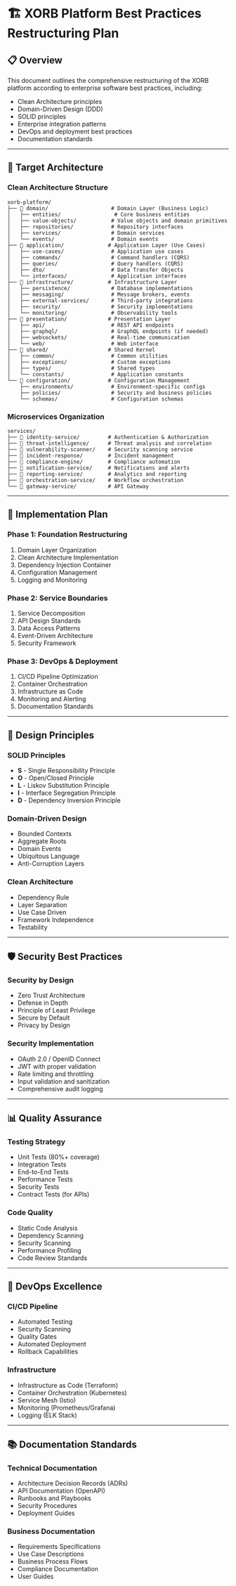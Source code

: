 # 🏗️ XORB Platform Best Practices Restructuring Plan

## 📋 **Overview**

This document outlines the comprehensive restructuring of the XORB platform according to enterprise software best practices, including:
- Clean Architecture principles
- Domain-Driven Design (DDD)
- SOLID principles
- Enterprise integration patterns
- DevOps and deployment best practices
- Documentation standards

---

## 🎯 **Target Architecture**

### **Clean Architecture Structure**
```
xorb-platform/
├── 📁 domain/                    # Domain Layer (Business Logic)
│   ├── entities/                 # Core business entities
│   ├── value-objects/           # Value objects and domain primitives
│   ├── repositories/            # Repository interfaces
│   ├── services/                # Domain services
│   └── events/                  # Domain events
├── 📁 application/              # Application Layer (Use Cases)
│   ├── use-cases/               # Application use cases
│   ├── commands/                # Command handlers (CQRS)
│   ├── queries/                 # Query handlers (CQRS)
│   ├── dto/                     # Data Transfer Objects
│   └── interfaces/              # Application interfaces
├── 📁 infrastructure/           # Infrastructure Layer
│   ├── persistence/             # Database implementations
│   ├── messaging/               # Message brokers, events
│   ├── external-services/       # Third-party integrations
│   ├── security/                # Security implementations
│   └── monitoring/              # Observability tools
├── 📁 presentation/             # Presentation Layer
│   ├── api/                     # REST API endpoints
│   ├── graphql/                 # GraphQL endpoints (if needed)
│   ├── websockets/              # Real-time communication
│   └── web/                     # Web interface
├── 📁 shared/                   # Shared Kernel
│   ├── common/                  # Common utilities
│   ├── exceptions/              # Custom exceptions
│   ├── types/                   # Shared types
│   └── constants/               # Application constants
└── 📁 configuration/            # Configuration Management
    ├── environments/            # Environment-specific configs
    ├── policies/                # Security and business policies
    └── schemas/                 # Configuration schemas
```

### **Microservices Organization**
```
services/
├── 📁 identity-service/         # Authentication & Authorization
├── 📁 threat-intelligence/      # Threat analysis and correlation
├── 📁 vulnerability-scanner/    # Security scanning service
├── 📁 incident-response/        # Incident management
├── 📁 compliance-engine/        # Compliance automation
├── 📁 notification-service/     # Notifications and alerts
├── 📁 reporting-service/        # Analytics and reporting
├── 📁 orchestration-service/    # Workflow orchestration
└── 📁 gateway-service/          # API Gateway
```

---

## 🔄 **Implementation Plan**

### **Phase 1: Foundation Restructuring**
1. Domain Layer Organization
2. Clean Architecture Implementation
3. Dependency Injection Container
4. Configuration Management
5. Logging and Monitoring

### **Phase 2: Service Boundaries**
1. Service Decomposition
2. API Design Standards
3. Data Access Patterns
4. Event-Driven Architecture
5. Security Framework

### **Phase 3: DevOps & Deployment**
1. CI/CD Pipeline Optimization
2. Container Orchestration
3. Infrastructure as Code
4. Monitoring and Alerting
5. Documentation Standards

---

## 📐 **Design Principles**

### **SOLID Principles**
- **S** - Single Responsibility Principle
- **O** - Open/Closed Principle
- **L** - Liskov Substitution Principle
- **I** - Interface Segregation Principle
- **D** - Dependency Inversion Principle

### **Domain-Driven Design**
- Bounded Contexts
- Aggregate Roots
- Domain Events
- Ubiquitous Language
- Anti-Corruption Layers

### **Clean Architecture**
- Dependency Rule
- Layer Separation
- Use Case Driven
- Framework Independence
- Testability

---

## 🛡️ **Security Best Practices**

### **Security by Design**
- Zero Trust Architecture
- Defense in Depth
- Principle of Least Privilege
- Secure by Default
- Privacy by Design

### **Security Implementation**
- OAuth 2.0 / OpenID Connect
- JWT with proper validation
- Rate limiting and throttling
- Input validation and sanitization
- Comprehensive audit logging

---

## 📊 **Quality Assurance**

### **Testing Strategy**
- Unit Tests (80%+ coverage)
- Integration Tests
- End-to-End Tests
- Performance Tests
- Security Tests
- Contract Tests (for APIs)

### **Code Quality**
- Static Code Analysis
- Dependency Scanning
- Security Scanning
- Performance Profiling
- Code Review Standards

---

## 🚀 **DevOps Excellence**

### **CI/CD Pipeline**
- Automated Testing
- Security Scanning
- Quality Gates
- Automated Deployment
- Rollback Capabilities

### **Infrastructure**
- Infrastructure as Code (Terraform)
- Container Orchestration (Kubernetes)
- Service Mesh (Istio)
- Monitoring (Prometheus/Grafana)
- Logging (ELK Stack)

---

## 📚 **Documentation Standards**

### **Technical Documentation**
- Architecture Decision Records (ADRs)
- API Documentation (OpenAPI)
- Runbooks and Playbooks
- Security Procedures
- Deployment Guides

### **Business Documentation**
- Requirements Specifications
- Use Case Descriptions
- Business Process Flows
- Compliance Documentation
- User Guides